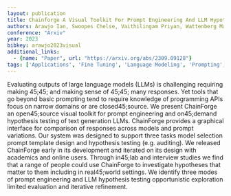 ```yaml
---
layout: publication
title: Chainforge A Visual Toolkit For Prompt Engineering And LLM Hypothesis Testing
authors: Arawjo Ian, Swoopes Chelse, Vaithilingam Priyan, Wattenberg Martin, Glassman Elena
conference: "Arxiv"
year: 2023
bibkey: arawjo2023visual
additional_links:
  - {name: "Paper", url: "https://arxiv.org/abs/2309.09128"}
tags: ['Applications', 'Fine Tuning', 'Language Modeling', 'Prompting', 'Reinforcement Learning', 'Tools']
---
```

Evaluating outputs of large language models (LLMs) is challenging requiring making 45;45; and making sense of 45;45; many responses. Yet tools that go beyond basic prompting tend to require knowledge of programming APIs focus on narrow domains or are closed45;source. We present ChainForge an open45;source visual toolkit for prompt engineering and on45;demand hypothesis testing of text generation LLMs. ChainForge provides a graphical interface for comparison of responses across models and prompt variations. Our system was designed to support three tasks model selection prompt template design and hypothesis testing (e.g. auditing). We released ChainForge early in its development and iterated on its design with academics and online users. Through in45;lab and interview studies we find that a range of people could use ChainForge to investigate hypotheses that matter to them including in real45;world settings. We identify three modes of prompt engineering and LLM hypothesis testing opportunistic exploration limited evaluation and iterative refinement.
